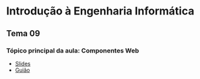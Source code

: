 # Introdução à Engenharia Informática
## Tema 09
### Tópico principal da aula: Componentes Web

* [Slides](https://github.com/joaodmartins/LECI_1ano/blob/master/1semestre/IEI/tema09/tema-9-integracao.pdf)
* [Guião](https://github.com/joaodmartins/LECI_1ano/blob/master/1semestre/IEI/tema09/guide-9-integration.pdf)

